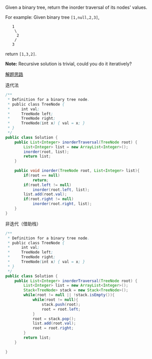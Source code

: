 Given a binary tree, return the inorder traversal of its nodes' values.

For example:
Given binary tree `[1,null,2,3]`,
```
   1
    \
     2
    /
   3
```

return `[1,3,2]`.

**Note:** Recursive solution is trivial, could you do it iteratively?

[解题思路](http://www.cnblogs.com/grandyang/p/4297300.html)

迭代法

```java
/**
 * Definition for a binary tree node.
 * public class TreeNode {
 *     int val;
 *     TreeNode left;
 *     TreeNode right;
 *     TreeNode(int x) { val = x; }
 * }
 */
public class Solution {
    public List<Integer> inorderTraversal(TreeNode root) {
        List<Integer> list = new ArrayList<Integer>();
        inorder(root, list);
        return list;
    }
    
    public void inorder(TreeNode root, List<Integer> list){
        if(root == null)
            return;
        if(root.left != null)
            inorder(root.left, list);
        list.add(root.val);
        if(root.right != null)
            inorder(root.right, list);
    }
}
```


非迭代（借助栈）
```java
/**
 * Definition for a binary tree node.
 * public class TreeNode {
 *     int val;
 *     TreeNode left;
 *     TreeNode right;
 *     TreeNode(int x) { val = x; }
 * }
 */
public class Solution {
    public List<Integer> inorderTraversal(TreeNode root) {
        List<Integer> list = new ArrayList<Integer>();
        Stack<TreeNode> stack = new Stack<TreeNode>();
        while(root != null || !stack.isEmpty()){
            while(root != null){
                stack.push(root);
                root = root.left;
            }
            root = stack.pop();
            list.add(root.val);
            root = root.right;
        }
        return list;
    }
    
}
```
